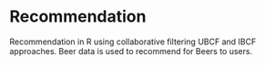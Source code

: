 # Recommendation
Recommendation in R using collaborative filtering UBCF and IBCF approaches. Beer data is used to recommend for Beers to users. 

